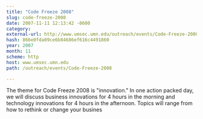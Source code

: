 ```yaml
---
title: "Code Freeze 2008"
slug: code-freeze-2008
date: 2007-11-11 12:13:42 -0600
category: 
external-url: http://www.umsec.umn.edu/outreach/events/Code-Freeze-2008
hash: 866e0fda09ce6b84686ef616c4491860
year: 2007
month: 11
scheme: http
host: www.umsec.umn.edu
path: /outreach/events/Code-Freeze-2008

---
```


The theme for Code Freeze 2008 is "innovation." In one action packed day, we will discuss business innovations for 4 hours in the morning and technology innovations for 4 hours in the afternoon. Topics will range from how to rethink or change your busines
